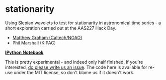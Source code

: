# stationarity

Using Slepian wavelets to test for stationarity in astronomical time series - a short exploration carried out at the AAS227 Hack Day.

* [Matthew Graham (Caltech/NOAO)](https://github.com/doccosmos/stationarity/issues/new?body=@doccosmos)
* Phil Marshall (KIPAC)

**[IPython Notebook](https://github.com/doccosmos/stationarity/blob/master/Testing%20for%20stationarity%20using%20Slepian%20wavelets.ipynb)**

This is pretty experimental - and indeed only half finished. If you're interested, [do please write us an issue](https://github.com/doccosmos/stationarity/issues/new?body=@doccosmos). The code here is available for re-use under the MIT license, so don't blame us if it doesn't work.
